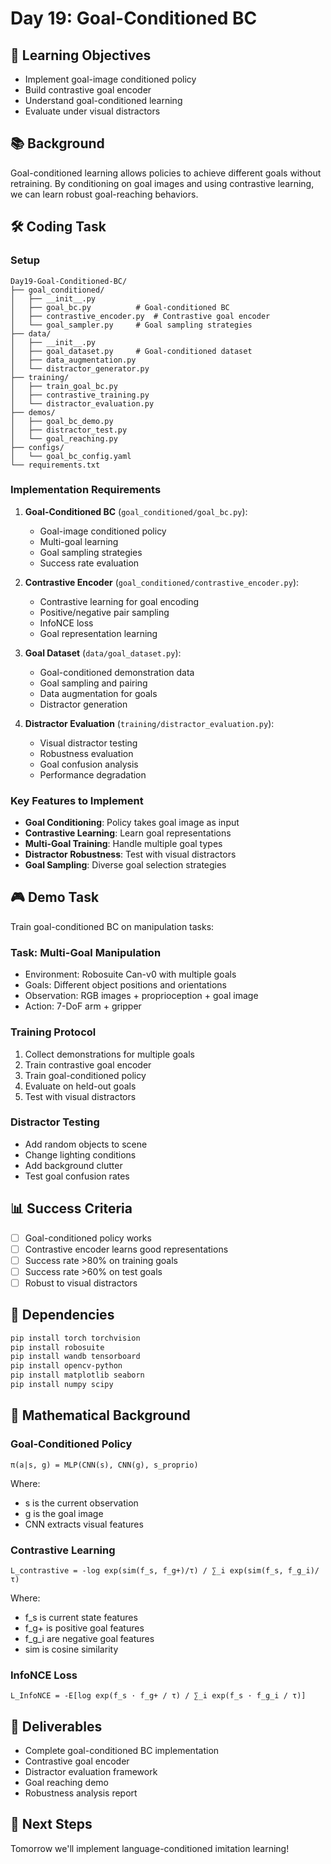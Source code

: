 # Day 19: Goal-Conditioned BC

## 🎯 Learning Objectives
- Implement goal-image conditioned policy
- Build contrastive goal encoder
- Understand goal-conditioned learning
- Evaluate under visual distractors

## 📚 Background
Goal-conditioned learning allows policies to achieve different goals without retraining. By conditioning on goal images and using contrastive learning, we can learn robust goal-reaching behaviors.

## 🛠️ Coding Task

### Setup
```
Day19-Goal-Conditioned-BC/
├── goal_conditioned/
│   ├── __init__.py
│   ├── goal_bc.py          # Goal-conditioned BC
│   ├── contrastive_encoder.py  # Contrastive goal encoder
│   └── goal_sampler.py     # Goal sampling strategies
├── data/
│   ├── __init__.py
│   ├── goal_dataset.py     # Goal-conditioned dataset
│   ├── data_augmentation.py
│   └── distractor_generator.py
├── training/
│   ├── train_goal_bc.py
│   ├── contrastive_training.py
│   └── distractor_evaluation.py
├── demos/
│   ├── goal_bc_demo.py
│   ├── distractor_test.py
│   └── goal_reaching.py
├── configs/
│   └── goal_bc_config.yaml
└── requirements.txt
```

### Implementation Requirements

1. **Goal-Conditioned BC** (`goal_conditioned/goal_bc.py`):
   - Goal-image conditioned policy
   - Multi-goal learning
   - Goal sampling strategies
   - Success rate evaluation

2. **Contrastive Encoder** (`goal_conditioned/contrastive_encoder.py`):
   - Contrastive learning for goal encoding
   - Positive/negative pair sampling
   - InfoNCE loss
   - Goal representation learning

3. **Goal Dataset** (`data/goal_dataset.py`):
   - Goal-conditioned demonstration data
   - Goal sampling and pairing
   - Data augmentation for goals
   - Distractor generation

4. **Distractor Evaluation** (`training/distractor_evaluation.py`):
   - Visual distractor testing
   - Robustness evaluation
   - Goal confusion analysis
   - Performance degradation

### Key Features to Implement

- **Goal Conditioning**: Policy takes goal image as input
- **Contrastive Learning**: Learn goal representations
- **Multi-Goal Training**: Handle multiple goal types
- **Distractor Robustness**: Test with visual distractors
- **Goal Sampling**: Diverse goal selection strategies

## 🎮 Demo Task
Train goal-conditioned BC on manipulation tasks:

### Task: Multi-Goal Manipulation
- Environment: Robosuite Can-v0 with multiple goals
- Goals: Different object positions and orientations
- Observation: RGB images + proprioception + goal image
- Action: 7-DoF arm + gripper

### Training Protocol
1. Collect demonstrations for multiple goals
2. Train contrastive goal encoder
3. Train goal-conditioned policy
4. Evaluate on held-out goals
5. Test with visual distractors

### Distractor Testing
- Add random objects to scene
- Change lighting conditions
- Add background clutter
- Test goal confusion rates

## 📊 Success Criteria
- [ ] Goal-conditioned policy works
- [ ] Contrastive encoder learns good representations
- [ ] Success rate >80% on training goals
- [ ] Success rate >60% on test goals
- [ ] Robust to visual distractors

## 🔧 Dependencies
```bash
pip install torch torchvision
pip install robosuite
pip install wandb tensorboard
pip install opencv-python
pip install matplotlib seaborn
pip install numpy scipy
```

## 📝 Mathematical Background

### Goal-Conditioned Policy
```
π(a|s, g) = MLP(CNN(s), CNN(g), s_proprio)
```

Where:
- s is the current observation
- g is the goal image
- CNN extracts visual features

### Contrastive Learning
```
L_contrastive = -log exp(sim(f_s, f_g+)/τ) / ∑_i exp(sim(f_s, f_g_i)/τ)
```

Where:
- f_s is current state features
- f_g+ is positive goal features
- f_g_i are negative goal features
- sim is cosine similarity

### InfoNCE Loss
```
L_InfoNCE = -E[log exp(f_s · f_g+ / τ) / ∑_i exp(f_s · f_g_i / τ)]
```

## 📝 Deliverables
- Complete goal-conditioned BC implementation
- Contrastive goal encoder
- Distractor evaluation framework
- Goal reaching demo
- Robustness analysis report

## 🚀 Next Steps
Tomorrow we'll implement language-conditioned imitation learning!
